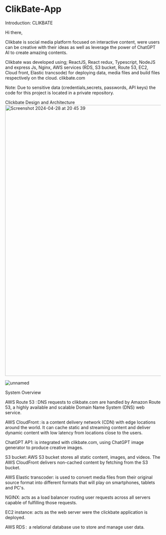 # ClikBate-App



 

Introduction: CLIKBATE  

 

 

Hi there,  

 

 

Clikbate is social media platform focused on interactive content, were users can be creative with their ideas as well as leverage the power of ChatGPT AI to create amazing contents.  

 

Clikbate was developed using; ReactJS, React redux, Typescript, NodeJS and express Js, Nginx, AWS services (RDS, S3 bucket, Route 53, EC2, Cloud front, Elastic trancsode) for deploying data, media files and build files respectively on the cloud.  clikbate.com  

 

Note: Due to sensitive data (credentials,secrets, passwords, API keys) the code for this project is located in a private repository. 

 


Clickbate Design and Architecture 
<img width="876" alt="Screenshot 2024-04-28 at 20 45 39" src="https://github.com/workdontstop/ClikBate-App/assets/83871801/6c07825e-efaa-42c7-a6c6-c2b35ef875f7">





![unnamed](https://github.com/workdontstop/ClikBate-App/assets/83871801/dac2cb89-19be-4b66-a0e6-213a61d22696)




System Overview 

 

AWS Route 53 : DNS requests to clikbate.com are handled by Amazon Route 53, a highly available and scalable Domain Name System (DNS) web service. 

 

AWS CloudFront : is a content delivery network (CDN) with edge locations around the world. It can cache static and streaming content and deliver dynamic content with low latency from locations close to the users. 

 

ChatGPT AP1: is integrated with clikbate.com, using ChatGPT image generator to produce creative images.  

 

S3 bucket: AWS S3 bucket stores all static content, images, and videos. The AWS CloudFront delivers non-cached content by fetching from the S3 bucket. 

 

AWS Elastic transcoder: is used to convert media files from their original source format into different formats that will play on smartphones, tablets and PC's. 

 

NGINX: acts as a load balancer routing user requests across all servers capable of fulfilling those requests. 

 

EC2 instance: acts as the web server were the clickbate application is deployed. 

 

AWS RDS :  a relational database use to store and manage user data. 


 
